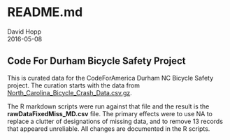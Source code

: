 # README.md  
David Hopp  
2016-05-08
## Code For Durham Bicycle Safety Project  

This is curated data for the CodeForAmerica Durham NC Bicycle Safety project. The curation starts with the data from [North_Carolina_Bicycle_Crash_Data.csv.gz](https://github.com/BikeSafety/BikeSafety/blob/master/data/North_Carolina_Bicycle_Crash_Data.csv.gz).

The R markdown scripts were run against that file and the result is the **rawDataFixedMiss_MD.csv** file. The primary effects were to use NA to replace a clutter of designations of missing data, and to remove 13 records that appeared unreliable. All changes are documented in the R scripts.